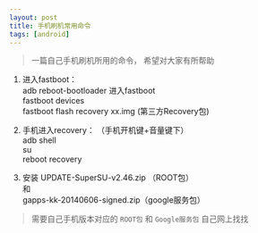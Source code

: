 ```yaml
---
layout: post
title: 手机刷机常用命令
tags: [android]
---
```


> 一篇自己手机刷机所用的命令， 希望对大家有所帮助


1. 进入fastboot：  
   adb reboot-bootloader  进入fastboot  
   fastboot devices    
   fastboot flash recovery xx.img (第三方Recovery包)

2. 手机进入recovery： （手机开机键+音量键下）   
    adb shell  
    su  
    reboot recovery


3. 安装  UPDATE-SuperSU-v2.46.zip （ROOT包）  
        和  
        gapps-kk-20140606-signed.zip（google服务包） 


> 需要自己手机版本对应的 `ROOT包` 和 `Google服务包` 自己网上找找

